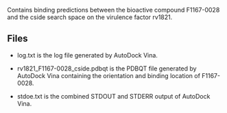 Contains binding predictions between the bioactive compound F1167-0028 and the cside search space on the virulence factor rv1821.

## Files

- log.txt is the log file generated by AutoDock Vina.

- rv1821_F1167-0028_cside.pdbqt is the PDBQT file generated by AutoDock Vina containing the orientation and binding location of F1167-0028.

- stdoe.txt is the combined STDOUT and STDERR output of AutoDock Vina.

